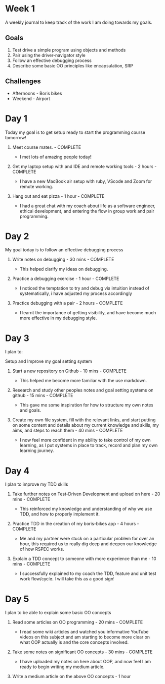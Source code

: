 # Week 1
A weekly journal to keep track of the work I am doing towards my goals.

## Goals
1. Test drive a simple program using objects and methods
2. Pair using the driver-navigator style
3. Follow an effective debugging process
4. Describe some basic OO principles like encapsulation, SRP

## Challenges
- Afternoons - Boris bikes
- Weekend - Airport

# Day 1

Today my goal is to get setup ready to start the programming course tomorrow!

1. Meet course mates. - COMPLETE

    - I met lots of amazing people today!

2. Get my laptop setup with and IDE and remote working tools - 2 hours - COMPLETE

    - I have a new MacBook air setup with ruby, VScode and Zoom for remote working.

3. Hang out and eat pizza - 1 hour - COMPLETE

    - I had a great chat with my coach about life as a software engineer, ethical development, and entering the flow in group work and pair programming.

# Day 2

My goal today is to follow an effective debugging process

1. Write notes on debugging - 30 mins - COMPLETE

    - This helped clarify my ideas on debugging.

2. Practice a debugging exercise - 1 hour - COMPLETE

    - I noticed the temptation to try and debug via intuition instead of systematically, i have adjusted my process accordingly

3. Practice debugging with a pair - 2 hours - COMPLETE

    - I learnt the importance of getting visibility, and have become much more effective in my debugging style.


# Day 3

I plan to:

Setup and Improve my goal setting system

1. Start a new repository on Github - 10 mins - COMPLETE

    - This helped me become more familiar with the use markdown.

2. Research and study other peoples notes and goal setting systems on github - 15 mins - COMPLETE

    -  This gave me some inspiration for how to structure my own notes and goals.

3. Create my own file system, fill with the relevant links, and start putting on some content and details about my current knowledge and skills, my aims, and steps to reach them - 40 mins - COMPLETE

    - I now feel more confident in my ability to take control of my own learning, as I put systems in place to track, record and plan my own learning journey.

# Day 4

I plan to improve my TDD skills

1. Take further notes on Test-Driven Development and upload on here - 20 mins - COMPLETE

    - This reinforced my knowledge and understanding of why we use TDD, and how to properly implement it.

2. Practice TDD in the creation of my boris-bikes app - 4 hours - COMPLETE

    - Me and my partner were stuck on a particular problem for over an hour, this required us to really dig deep and deepen our knowledge of how RSPEC works.

3. Explain a TDD concept to someone with more experience than me - 10 mins - COMPLETE

    - I successfully explained to my coach the TDD, feature and unit test work flow/cycle. I will take this as a good sign!


# Day 5

I plan to be able to explain some basic OO concepts

1. Read some articles on OO programming - 20 mins - COMPLETE

    - I read some wiki articles and watched you informative YouTube videos on this subject and am starting to become more clear on what OOP actually is and the core concepts involved.

2. Take some notes on significant OO concepts - 30 mins - COMPLETE

    - I have uploaded my notes on here about OOP, and now feel I am ready to begin writing my medium article.

3. Write a medium article on the above OO concepts - 1 hour

